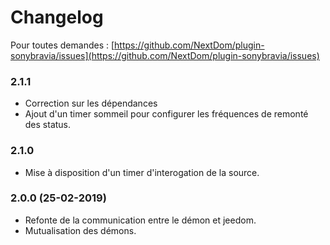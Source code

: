 # Changelog

Pour toutes demandes : [https://github.com/NextDom/plugin-sonybravia/issues](https://github.com/NextDom/plugin-sonybravia/issues)

### 2.1.1

* Correction sur les dépendances
* Ajout d'un timer sommeil pour configurer les fréquences de remonté des status. 

### 2.1.0

* Mise à disposition d'un timer d'interogation de la source.

### 2.0.0  (25-02-2019)

* Refonte de la communication entre le démon et jeedom.
* Mutualisation des démons.
